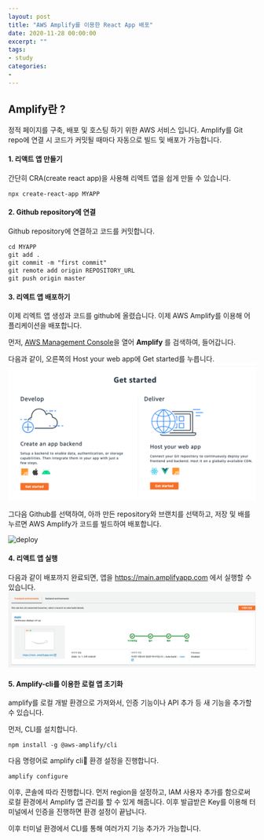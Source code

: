 ```yaml
---
layout: post
title: "AWS Amplify를 이용한 React App 배포"
date: 2020-11-28 00:00:00
excerpt: ""
tags:
- study
categories:
-
---
```


## Amplify란 ?
정적 페이지를 구축, 배포 및 호스팅 하기 위한 AWS 서비스 입니다.
Amplify를 Git repo에 연결 시 코드가 커밋될 때마다 자동으로 빌드 및 배포가 가능합니다.


#### 1. 리액트 앱 만들기
간단히 CRA(create react app)을 사용해 리엑트 앱을 쉽게 만들 수 있습니다.
```
npx create-react-app MYAPP
```

#### 2. Github repository에 연결
Github repository에 연결하고 코드를 커밋합니다.
```
cd MYAPP
git add .
git commit -m "first commit"
git remote add origin REPOSITORY_URL
git push origin master
```

#### 3. 리엑트 앱 배포하기
이제 리엑트 앱 생성과 코드를 github에 올렸습니다. 이제 AWS Amplify를 이용해 어플리케이션을 배포합니다.

먼저, [AWS Management Console](#https://console.aws.amazon.com/)을 열어 **Amplify** 를 검색하여, 들어갑니다.

다음과 같이, 오른쪽의 Host your web app에 Get started를 누릅니다.
![get started](https://github.com/dghg/dghg.github.io/blob/master/_posts/img/amplify1.PNG?raw=true)

그다음 Github를 선택하여, 아까 만든 repository와 브랜치를 선택하고, 저장 및 배를 누르면 AWS Amplify가 코드를 빌드하여 배포합니다.

![deploy](https://d1.awsstatic.com/webteam/getting_started/GSRC%202020%20updates/Front%20End/Front%20End%20GitHub%20Add%20Repository3%20Module%201.c8bbf443a50fcbcf80a00bfd6873956aa4292708.png)

#### 4. 리액트 앱 실행
다음과 같이 배포까지 완료되면, 앱을 https://main.amplifyapp.com 에서 실행할 수 있습니다.
![deploy](https://github.com/dghg/dghg.github.io/blob/master/_posts/img/amplify2.PNG?raw=true)

#### 5. Amplify-cli를 이용한 로컬 앱 초기화
amplify를 로컬 개발 환경으로 가져와서, 인증 기능이나 API 추가 등 새 기능을 추가할 수 있습니다.

먼저, CLI를 설치합니다.
```
npm install -g @aws-amplify/cli
```

다음 명령어로 amplify cli 환경 설정을 진행합니다.
```
amplify configure
```
이후, 콘솔에 따라 진행합니다. 먼저 region을 설정하고, IAM 사용자 추가를 함으로써 로컬 환경에서 Amplify 앱 관리를 할 수 있게 해줍니다.
이후 발급받은 Key를 이용해 터미널에서 인증을 진행하면 환경 설정이 끝납니다.

이후 터미널 환경에서 CLI를 통해 여러가지 기능 추가가 가능합니다.

